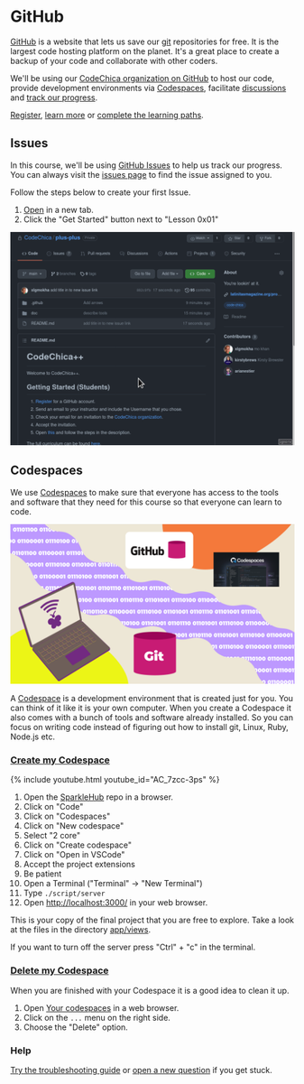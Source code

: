 # GitHub

[GitHub][github] is a website that lets us save our [git](./git.html) repositories for free.
It is the largest code hosting platform on the planet. It's a great place to
create a backup of your code and collaborate with other coders.

We'll be using our [CodeChica organization on GitHub][organization] to host our
code, provide development environments via [Codespaces](#codespaces), facilitate
[discussions][discussions] and [track our progress][curriculum].

<!-- ::TODO Video tour -->

[Register](https://github.com/signup), [learn more][github] or [complete the
learning paths][learning_paths].

## Issues

In this course, we'll be using [GitHub Issues](https://github.com/features/issues/) to help us track our progress.
You can always visit the [issues page](https://github.com/CodeChica/plus-plus/issues) to find the issue assigned to you.

Follow the steps below to create your first Issue.

1. [Open](https://github.com/CodeChica/plus-plus/issues/new/choose) in a new tab.
1. Click the "Get Started" button next to "Lesson 0x01"

![Creating my first issue](../assets/images/create-first-issue.gif)

## Codespaces


We use [Codespaces](https://github.com/codespaces) to make sure that everyone
has access to the tools and software that they need for this course
so that everyone can learn to code.

![Code Chica Codespace](./../assets/images/chica-codespace.png)

A [Codespace](https://github.com/codespaces) is a development environment
that is created just for you. You can think of it like it is your own
computer. When you create a Codespace it also comes with a bunch of tools
and software already installed. So you can focus on writing code instead of
figuring out how to install git, Linux, Ruby, Node.js etc.

### [Create my Codespace](https://docs.github.com/en/codespaces/developing-in-codespaces/creating-a-codespace#creating-a-codespace)

{% include youtube.html youtube_id="AC_7zcc-3ps" %}

1. Open the [SparkleHub](https://github.com/codechica/SparkleHub) repo in a browser.
1. Click on "Code"
1. Click on "Codespaces"
1. Click on "New codespace"
1. Select "2 core"
1. Click on "Create codespace"
1. Click on "Open in VSCode"
1. Accept the project extensions
1. Be patient
1. Open a Terminal ("Terminal" -> "New Terminal")
1. Type `./script/server`
1. Open [http://localhost:3000/](http://localhost:3000/) in your web browser.

This is your copy of the final project that you are free to explore.
Take a look at the files in the directory [app/views](https://github.com/CodeChica/SparkleHub/blob/main/app/views/).

If you want to turn off the server press "Ctrl" + "c" in the terminal.

### [Delete my Codespace](https://docs.github.com/en/codespaces/developing-in-codespaces/deleting-a-codespace)

When you are finished with your Codespace it is a good idea to clean it up.

1. Open [Your codespaces](https://github.com/codespaces) in a web browser.
1. Click on the `...` menu on the right side.
1. Choose the "Delete" option.

### Help

[Try the troubleshooting guide](https://docs.github.com/en/codespaces/codespaces-reference/troubleshooting-your-codespace)
or [open a new question](https://github.com/CodeChica/plus-plus/discussions/categories/q-a) if you get stuck.

[curriculum]: https://github.com/CodeChica/plus-plus/issues/new/choose
[discussions]: https://github.com/CodeChica/plus-plus/discussions
[github]: https://lab.github.com/githubtraining/introduction-to-github
[organization]: https://github.com/CodeChica
[learning_paths]: https://lab.github.com/githubtraining/paths
